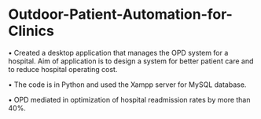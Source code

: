 # Outdoor-Patient-Automation-for-Clinics

•	Created a desktop application that manages the OPD system for a hospital. Aim of application is to design a system for better patient care and to reduce hospital operating cost. 

•	The code is in Python and used the Xampp server for MySQL database.

•	OPD mediated in optimization of hospital readmission rates by more than 40%.
